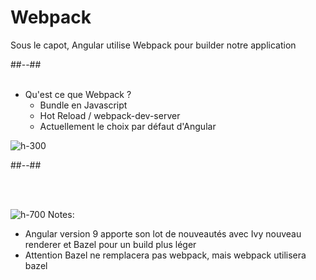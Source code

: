 <!-- .slide: class="two-column-layout" -->

# Webpack

Sous le capot, Angular utilise Webpack pour builder notre application

##--##
<br><br>

-   Qu'est ce que Webpack ?
    -   Bundle en Javascript
    -   Hot Reload / webpack-dev-server
    -   Actuellement le choix par défaut d'Angular

![h-300](assets/images/school/architecture/webpack_logo.png)

##--##

<br><br>

![h-700](assets/images/school/architecture/build_exemple.png)
Notes:

-   Angular version 9 apporte son lot de nouveautés avec Ivy nouveau renderer et Bazel pour un build plus léger
-   Attention Bazel ne remplacera pas webpack, mais webpack utilisera bazel
